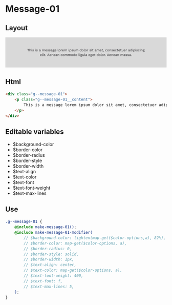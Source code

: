 # Message-01

## Layout

![alt text][message-01]

[message-01]: /src/img/global-components/message/g--message-01.png

## Html

```html
<div class="g--message-01">
    <p class="g--message-01__content">
        This is a message lorem ipsum dolor sit amet, consectetuer adipiscing elit. Aenean commodo ligula eget dolor. Aenean massa.
    </p>
</div>
```

## Editable variables

- $background-color
- $border-color
- $border-radius
- $border-style
- $border-width
- $text-align
- $text-color
- $text-font
- $text-font-weight
- $text-max-lines

## Use

```scss
.g--message-01 {
    @include make-message-01();
    @include make-message-01-modifier(
        // $background-color: lighten(map-get($color-options,a), 82%),
        // $border-color: map-get($color-options, a),
        // $border-radius: 0,
        // $border-style: solid,
        // $border-width: 1px,
        // $text-align: center,
        // $text-color: map-get($color-options, a),
        // $text-font-weight: 400,
        // $text-font: f,
        // $text-max-lines: 5,
    );
}
```

